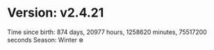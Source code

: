 # Version: v2.4.21
Time since birth: 874 days, 20977 hours, 1258620 minutes, 75517200 seconds
Season: Winter ❄️

